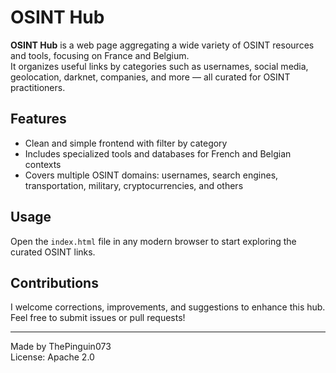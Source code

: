 # OSINT Hub

**OSINT Hub** is a web page aggregating a wide variety of OSINT resources and tools, focusing on France and Belgium.  
It organizes useful links by categories such as usernames, social media, geolocation, darknet, companies, and more — all curated for OSINT practitioners.

## Features

- Clean and simple frontend with filter by category  
- Includes specialized tools and databases for French and Belgian contexts  
- Covers multiple OSINT domains: usernames, search engines, transportation, military, cryptocurrencies, and others

## Usage

Open the `index.html` file in any modern browser to start exploring the curated OSINT links.

## Contributions

I welcome corrections, improvements, and suggestions to enhance this hub. Feel free to submit issues or pull requests!

---

Made by ThePinguin073  
License: Apache 2.0
